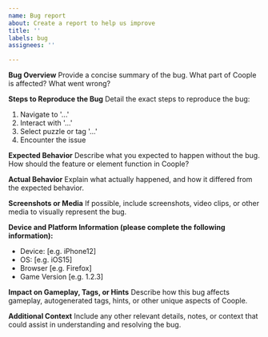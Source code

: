 ```yaml
---
name: Bug report
about: Create a report to help us improve
title: ''
labels: bug
assignees: ''

---
```


**Bug Overview**
Provide a concise summary of the bug. What part of Coople is affected? What went wrong?

**Steps to Reproduce the Bug**
Detail the exact steps to reproduce the bug:
1. Navigate to '...'
2. Interact with '...'
3. Select puzzle or tag '...'
4. Encounter the issue

**Expected Behavior**
Describe what you expected to happen without the bug. How should the feature or element function in Coople?

**Actual Behavior**
Explain what actually happened, and how it differed from the expected behavior.

**Screenshots or Media**
If possible, include screenshots, video clips, or other media to visually represent the bug.

**Device and Platform Information (please complete the following information):**
 - Device: [e.g. iPhone12]
 - OS: [e.g. iOS15]
 - Browser [e.g. Firefox]
 - Game Version [e.g. 1.2.3]

**Impact on Gameplay, Tags, or Hints**
Describe how this bug affects gameplay, autogenerated tags, hints, or other unique aspects of Coople.

**Additional Context**
Include any other relevant details, notes, or context that could assist in understanding and resolving the bug.
